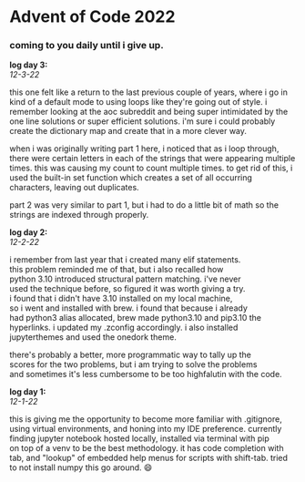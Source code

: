 # Advent of Code 2022

### coming to you daily until i give up.

<b>log day 3:<br></b>
*12-3-22*<br>

this one felt like a return to the last previous couple of years,
where i go in kind of a default mode to using loops like they're
going out of style. i remember looking at the aoc subreddit and
being super intimidated by the one line solutions or super 
efficient solutions. i'm sure i could probably create the dictionary
map and create that in a more clever way.

when i was originally writing part 1 here, i noticed that as 
i loop through, there were certain letters in each of the strings
that were appearing multiple times. this was causing my count to
count multiple times. to get rid of this, i used the built-in set
function which creates a set of all occurring characters, leaving
out duplicates. 

part 2 was very similar to part 1, but i had to do a little bit of
math so the strings are indexed through properly.


<b>log day 2:<br></b>
*12-2-22*<br>

i remember from last year that i created many elif statements. <br>
this problem reminded me of that, but i also recalled how <br>
python 3.10 introduced structural pattern matching. i've never<br>
used the technique before, so figured it was worth giving a try.<br>
i found that i didn't have 3.10 installed on my local machine,<br>
so i went and installed with brew. i found that because i already<br>
had python3 alias allocated, brew made python3.10 and pip3.10 the<br>
hyperlinks. i updated my .zconfig accordingly. i also installed<br>
jupyterthemes and used the onedork theme.<br>

there's probably a better, more programmatic way to tally up the <br>
scores for the two problems, but i am trying to solve the problems<br>
and sometimes it's less cumbersome to be too highfalutin with the code.<br>

<b>log day 1:<br></b>
*12-1-22*<br>

this is giving me the opportunity to become more familiar with .gitignore,<br>
using virtual environments, and honing into my IDE preference. currently <br>
finding jupyter notebook hosted locally, installed via terminal with pip<br>
on top of a venv to be the best methodology. it has code completion with<br>
tab, and "lookup" of embedded help menus for scripts with shift-tab. tried<br>
to not install numpy this go around. 😄
